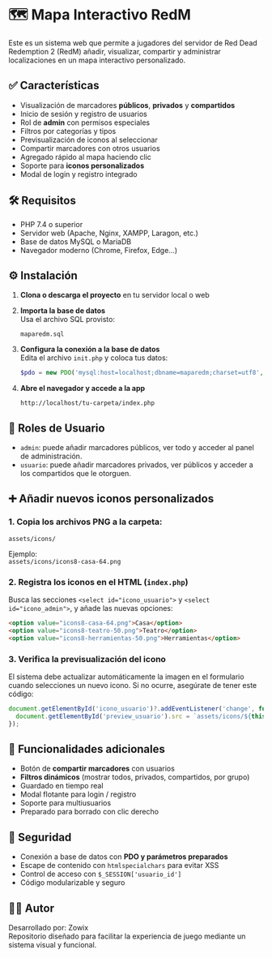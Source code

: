 # 🗺️ Mapa Interactivo RedM

Este es un sistema web que permite a jugadores del servidor de Red Dead Redemption 2 (RedM) añadir, visualizar, compartir y administrar localizaciones en un mapa interactivo personalizado.

## ✅ Características

- Visualización de marcadores **públicos**, **privados** y **compartidos**
- Inicio de sesión y registro de usuarios
- Rol de **admin** con permisos especiales
- Filtros por categorías y tipos
- Previsualización de iconos al seleccionar
- Compartir marcadores con otros usuarios
- Agregado rápido al mapa haciendo clic
- Soporte para **iconos personalizados**
- Modal de login y registro integrado

## 🛠️ Requisitos

- PHP 7.4 o superior
- Servidor web (Apache, Nginx, XAMPP, Laragon, etc.)
- Base de datos MySQL o MariaDB
- Navegador moderno (Chrome, Firefox, Edge...)

## ⚙️ Instalación

1. **Clona o descarga el proyecto** en tu servidor local o web

2. **Importa la base de datos**  
   Usa el archivo SQL provisto:
   ```
   maparedm.sql
   ```

3. **Configura la conexión a la base de datos**  
   Edita el archivo `init.php` y coloca tus datos:
   ```php
   $pdo = new PDO('mysql:host=localhost;dbname=maparedm;charset=utf8', 'usuario', 'contraseña');
   ```

4. **Abre el navegador y accede a la app**
   ```
   http://localhost/tu-carpeta/index.php
   ```

## 👥 Roles de Usuario

- `admin`: puede añadir marcadores públicos, ver todo y acceder al panel de administración.
- `usuario`: puede añadir marcadores privados, ver públicos y acceder a los compartidos que le otorguen.

## ➕ Añadir nuevos iconos personalizados

### 1. Copia los archivos PNG a la carpeta:
```
assets/icons/
```
Ejemplo:  
`assets/icons/icons8-casa-64.png`

### 2. Registra los iconos en el HTML (`index.php`)

Busca las secciones `<select id="icono_usuario">` y `<select id="icono_admin">`, y añade las nuevas opciones:

```html
<option value="icons8-casa-64.png">Casa</option>
<option value="icons8-teatro-50.png">Teatro</option>
<option value="icons8-herramientas-50.png">Herramientas</option>
```

### 3. Verifica la previsualización del icono

El sistema debe actualizar automáticamente la imagen en el formulario cuando selecciones un nuevo icono. Si no ocurre, asegúrate de tener este código:

```javascript
document.getElementById('icono_usuario')?.addEventListener('change', function() {
  document.getElementById('preview_usuario').src = `assets/icons/${this.value}`;
});
```

## 🧪 Funcionalidades adicionales

- Botón de **compartir marcadores** con usuarios
- **Filtros dinámicos** (mostrar todos, privados, compartidos, por grupo)
- Guardado en tiempo real
- Modal flotante para login / registro
- Soporte para multiusuarios
- Preparado para borrado con clic derecho

## 🔐 Seguridad

- Conexión a base de datos con **PDO y parámetros preparados**
- Escape de contenido con `htmlspecialchars` para evitar XSS
- Control de acceso con `$_SESSION['usuario_id']`
- Código modularizable y seguro

## 🧑‍💻 Autor

Desarrollado por: Zowix  
Repositorio diseñado para facilitar la experiencia de juego mediante un sistema visual y funcional.
